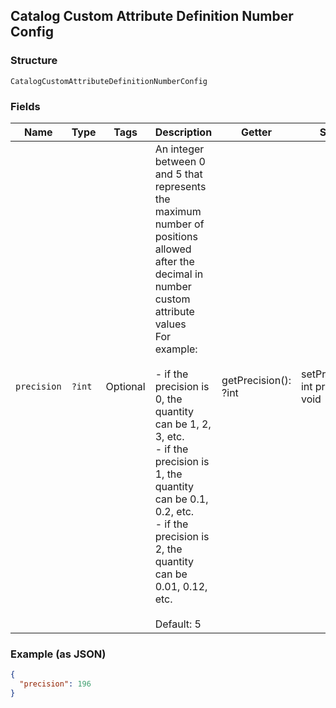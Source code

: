 ## Catalog Custom Attribute Definition Number Config

### Structure

`CatalogCustomAttributeDefinitionNumberConfig`

### Fields

| Name | Type | Tags | Description | Getter | Setter |
|  --- | --- | --- | --- | --- | --- |
| `precision` | `?int` | Optional | An integer between 0 and 5 that represents the maximum number of<br>positions allowed after the decimal in number custom attribute values<br>For example:<br><br>- if the precision is 0, the quantity can be 1, 2, 3, etc.<br>- if the precision is 1, the quantity can be 0.1, 0.2, etc.<br>- if the precision is 2, the quantity can be 0.01, 0.12, etc.<br><br>Default: 5 | getPrecision(): ?int | setPrecision(?int precision): void |

### Example (as JSON)

```json
{
  "precision": 196
}
```

